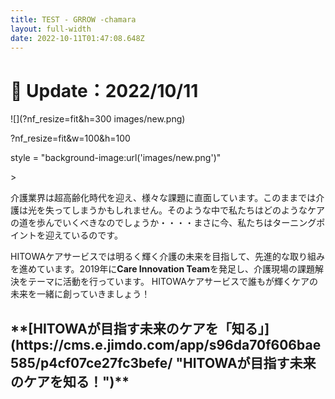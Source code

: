 ```yaml
---
title: TEST - GRROW -chamara
layout: full-width
date: 2022-10-11T01:47:08.648Z
---
```

###### <h1 class="black-600 text-right text-xs"> 🔄 Update：2022/10/11</h1>





![](?nf_resize=fit&h=300 images/new.png)

?nf_resize=fit&w=100&h=100

<div class="w-full h-screen bg-no-repeat bg-center bg-contain"

style = "background-image:url('images/new.png')"

\></div>

介護業界は超高齢化時代を迎え、様々な課題に直面しています。このままでは介護は光を失ってしまうかもしれません。そのような中で私たちはどのようなケアの道を歩んでいくべきなのでしょうか・・・・まさに今、私たちはターニングポイントを迎えているのです。

HITOWAケアサービスでは明るく輝く介護の未来を目指して、先進的な取り組みを進めています。2019年に**Care Innovation Team**を発足し、介護現場の課題解決をテーマに活動を行っています。 HITOWAケアサービスで誰もが輝くケアの未来を一緒に創っていきましょう！

<div class="bg-blue-300 bg-opacity-50 p-2 w-full h-full"> <h2 class="text-black-600 text-left text-base font-bold">**[HITOWAが目指す未来のケアを「知る」](https://cms.e.jimdo.com/app/s96da70f606bae585/p4cf07ce27fc3befe/ "HITOWAが目指す未来のケアを知る！")**</h2>